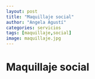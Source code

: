 ```yaml
---
layout: post
title: "Maquillaje social"
author: "Angela Agustí"
categories: servicios
tags: [maquillaje,social]
image: maquillaje.jpg
---
```


# Maquillaje social
